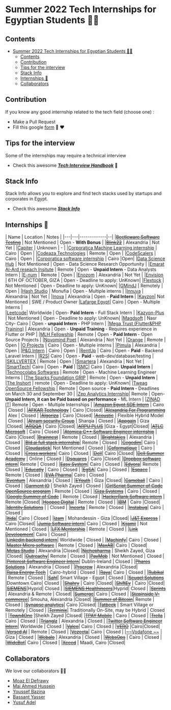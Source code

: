 # Summer 2022 Tech Internships for Egyptian Students 👩‍💻

## Contents
- [Summer 2022 Tech Internships for Egyptian Students 👩‍💻](#summer-2022-tech-internships-for-egyptian-students-)
  - [Contents](#contents)
  - [Contribution](#contribution)
  - [Tips for the interview](#tips-for-the-interview)
  - [Stack Info](#stack-info)
  - [Internships :necktie:](#internships-necktie)
  - [Collaborators](#collaborators)
## Contribution
If you know any good internship related to the tech field (choose one) :
- Make a Pull Request
- Fill this google [form](https://docs.google.com/forms/d/e/1FAIpQLSf5ZYrhhYziWFQChdfxU_UWYacAHRsCuYpixuqhJ4pL_7RF-w/viewform?usp=sf_link) 🤗 ❤️

## Tips for the interview
Some of the internships may require a technical interview

- Check this awesome [***Tech Interview Handbook***](https://github.com/yangshun/tech-interview-handbook) 📖


## Stack Info
Stack Info allows you to explore and find tech stacks used by startups and corporates in Egypt.

- Check this awesome [***Stack Info***](http://www.stackinfo.me/) 


## Internships :necktie:

| Name  |  Location |  Notes |
|---|---|-------------|--| 
|[~~Beetleware Software Testing~~](https://m.facebook.com/story.php?story_fbid=pfbid02mxTf2SBMCtQfpZ2PDdCzUSjVKk3SSM1Ciipeg1xXtxa1NR5SjrZebeKJo4NydJDdl&id=137070463460249) | Not Mentioned | Open - <b>With Bonus</b> |
|[~~Blink22~~](https://blink22.com/) | Alexandria | Not Yet |
|[Capiter](https://docs.google.com/forms/d/1xNoJWmIeHHFTgdv-z2fuPFHQ6t9fsHtEBgd4N8WiSBk/viewform?edit_requested=true&fbclid=IwAR1T5cpLTy4Q_oTvQImuDaRtQBR2tsbrtD-3uOFjvQF4CE1qcfg4wGk6Rkg) | Unknown | - |
|[Corporatica Machine Learning internship](https://www.linkedin.com/feed/update/urn:li:activity:6942460499934482436/) | Cairo | Open |
|[Codeaza Technologies](https://www.linkedin.com/feed/update/urn:li:activity:6941731943004672001/) | Remote | Open |
|[CodeScalers](https://codescalers-egypt.com/careers.html?fbclid=IwAR33CXZcObx8RZBN_yf-l8FTxfbZNa7Hq_hQx-wR9iqhOuBTFel3Gy7A2aQ) | Cairo | Open |
|[Corporatica software internship](https://www.linkedin.com/posts/corporatica_corporatica-softwareabrdeveloperabrintern-activity-6907334151385567232-Up48/?fbclid=IwAR08pSXicd_N6pfsB-8bCzBLOX_YUqBoRu7qNtZ4n5HioYS9XtUaITR9YkM) | Cairo |Open|
|[Data Science Hub](https://docs.google.com/forms/d/e/1FAIpQLSewvsV_blQdHIbFuRMWnrxCeyROolzEQ-mpOsmlwK9SFmCi5Q/viewform?fbzx=3768006386583190091) | Not Mentioned | Open - Data Science Research Opportunity |
|[Emarat Al-Ard reseach Insitute](https://docs.google.com/forms/d/e/1FAIpQLSf7baCk2wffDEohoQDo41zGTCRMAZloUuH0g-bVtwlxJYdATA/viewform) | Remote | Open - <b>Unpaid Intern</b> - Data Analysts Intern |
|[E-num](https://www.linkedin.com/posts/hassanel-seoudy_hiring-activity-6938900459000602624--6ew/?utm_source=linkedin_share&utm_medium=ios_app&fbclid=IwAR23uapqZdAM2tKNz0gpKKV-2ahTbF4wA7TGCpWDIu3LV8x3Oq4vaMi52K0) | Remote | Open |
|[Enozom](https://www.enozom.com/) | Alexandria | Not Yet |
|[Envision](https://cutt.ly/envisionemployment) | 6TH OF OCTOBER, GIZA | Open - Deadline to apply: UnKnown| 
|[Flextock](https://cutt.ly/Flextock) | Not Mentioned | Open - Deadline to apply: UnKnown|
|[GMindJ](https://cutt.ly/GmindJobs) | Remotely  | Open |
|[Hash Studio](https://docs.google.com/forms/d/e/1FAIpQLSf6j83-hFvMfVBGBmPWMQ7bs_e8Y27ixP83DHfoA_OWUNeP6g/viewform?fbclid=IwAR0TdUiZdxuVlN-CvV3Rzm1YI8G_-e0JZLFwCNoZ33pbJGgKT5B2subQEZ8) | Monufia  | Open - Multiple interns |
|[Innuva](http://www.innuva.com/) | Alexandria | Not Yet |
|[Inova](https://inovaeg.com/jobs/) | Alexandria | Open - <b> Paid Intern </b> |
|[Kayzon](https://www.linkedin.com/posts/mina-nageh-9b784a131_softwareengineering-summerinternship2022-activity-6945351999211073536-nsGY/?utm_source=linkedin_share&utm_medium=android_app)| Not Mentioned | SWE / Product Owner 
|[Lafarge Egypt](https://www.facebook.com/LafargeEgypt/posts/2222152257939083)| Cairo | Open - Multiple Interns |  
|[Leetcode](https://www.cognitoforms.com/LeetCodeLLC/FullStackEngineerIntern)| Worldwide | Open- <b>Paid Intern</b> - Full Stack Intern |
|[Kazyon-Plus](https://cutt.ly/Kazyon-Plus) | Not Mentioned | Open - Deadline to apply: UnKnown|
|[Magdsoft](https://www.linkedin.com/posts/dinadibrahim_google-forms-sign-in-activity-6940824354444185600-FdDu/?utm_source=linkedin_share&utm_medium=android_app) | Nasr City- Cairo | Open - <b> unpaid Intern </b> - PHP Intern |
|[Mega Trust (Flutter&PHP Training)](https://docs.google.com/forms/d/e/1FAIpQLScV8M2nJP8MiTym9p-7KI4otOR7fRTYwZuFGzWcPV_5PHhZOg/viewform?urp=gmail_link) | Alexandria | Open - <b> Unpaid Training </b> - Requires experience in Flutter or PHP |
|[MLH Fellowship](https://fellowship.mlh.io/) | Remote | Open - <b> Paid Intern </b> - Open Source Projects |
|[Novomind Poet](https://www.novomind.com/en/) | Alexandria | Not Yet |
|[Orange](https://msurvey.orange.com/summerinternshipprogram?fbclid=IwAR2g-Dd12rpmZ9-_Icc6obEJkqaTcrIgljTIY5lsVQpU-0DiGpml31cfOp0) | Remote | Open |
|[O Projects](https://www.facebook.com/oprojectsegy/posts/1450414682062148) | Cairo | Open - Multiple interns |
|[Pimula](https://www.linkedin.com/posts/pimula_if-you-are-passionate-about-technology-and-activity-6963945169343639552-gZe9?utm_source=linkedin_share&utm_medium=member_desktop_web) | Alexandria | Open |
|[P&G Intern](https://www.pgcareers.com/job/cairo/it-summer-22-internship/936/28772307456) | Cairo | Open |
|[RentUp](https://bit.ly/3bVh7lw) | Cairo  | Open -  <b>Paid</b> - Backend Laravel Intern |
|[R2S](https://www.linkedin.com/posts/dinadibrahim_internship-activity-6942610717757820929-yKmJ?utm_source=linkedin_share&utm_medium=ios_app)| Cairo  | Open -  <b>Paid</b> - web-dev/database/testing |
|[SKILLVERTEX](https://docs.google.com/forms/d/e/1FAIpQLSfH1Oqah1TuBRR5_3vaN94vzKe6fDsXwqUo0m76ZAnkY3nX_A/viewform) | Remote | Open |
|[Smartera](https://www.smartera3s.com/) | Alexandria | Not Yet |
|[SmartTech](https://bit.ly/3R43YWv)| Cairo  | Open -  <b>Paid</b> |
|[SMC](https://docs.google.com/forms/d/e/1FAIpQLScxB95pTrMZzc2wH7BSS76n3gGKvIYglbcLv-EC2v7koW5Wfg/viewform)| Cairo | Open- <b>Unpaid Intern</b> |
|[Technocolabs Softwares](https://docs.google.com/forms/d/e/1FAIpQLSdytYOR6tWfpVBVMb6HhkvPyqPqoDfRFh40fT4y7uosLsk5NA/viewform) | Remote | Open - Machine Learning Engineer Interns |
|[The Sparks Foundation GRIP](https://internship.thesparksfoundation.info/#steps-to-apply) | Remote | Open - <b>Unpaid Intern</b> |
|[The Inshort](https://cutt.ly/theInshort) | remote  | Open - Deadline to apply: UnKnown|
|[Tweag OpenSource Fellowship](https://lnkd.in/g5emM3SS) | Remote | Open source - <b> Paid Intern </b> - Deadlines on March 30 and September 30 |
|[Zep Analytics Internship](https://docs.google.com/forms/d/e/1FAIpQLSeLknnCL4TGrgLmds5g-5Pt3H_OiXeJJWrM9Mb0i6rCTWfC0A/viewform)| Remote | Open- <b>Unpaid Intern, it can be Paid based on performance</b> - ML Intern |
|[ZINAD IT](https://zinad.net/internship-program.html)| Remote | Open - Multiple Internships |
|[~~Amazon Egypt SDE Intern~~](https://www.amazon.jobs/en) | Cairo | Closed |
|[~~AFKAR Technology~~](http://www.afkarcorp.com) | Cairo |Closed|
|[~~Alexandria For Programming~~](https://alexforprog.com/) | Alex  | Closed |
|[~~Algoriza~~](https://www.linkedin.com/company/algoriza/?originalSubdomain=eg) | Cairo |Closed|
|[~~Acoustic~~](https://acoustic.com/) | Flexible Hybrid Model | Closed |
|[~~Ahram security Group~~](https://www.ahramsg.com/) | Sharqia | Closed |
|[~~Appgain~~](https://www.linkedin.com/company/appgain/) | Giza |Closed|
|[~~ARQQA~~](https://arqqa.net/careers/) | Cairo |Closed|
|[~~ARPU PLUS~~](https://www.arpuplus.com/careers) |Giza - Egypt|Closed|
|[~~ATLC Microsoft~~](https://www.microsoft.com/en-us/research/group/advanced-technology-lab-cairo-2/) | Cairo | Closed |
|[~~Atomica C++ Software Engineer internship~~](https://www.atomica.ai/?utm_term=atomica&utm_campaign=Atomica+%7C+Search+%7C+Branding+%7C+EG&utm_source=adwords&utm_medium=ppc&hsa_acc=8475630388&hsa_cam=16506637573&hsa_grp=137184961667&hsa_ad=586429669860&hsa_src=g&hsa_tgt=kwd-15509036&hsa_kw=atomica&hsa_mt=b&hsa_net=adwords&hsa_ver=3&gclid=Cj0KCQjwmPSSBhCNARIsAH3cYgbV0nFWt1pn-N3o8Y9i7MymzulklqexcikMl8Dd0bGA__58PkSKB5gaAuk_EALw_wcB) | Cairo |Closed|
|[~~Brainnest~~](https://www.brainnest.consulting/) | Remote | Closed |
|[~~Brightskies~~](https://brightskiesinc.com/careers/4/) | Alexandria | Closed |
|[~~Bld.ai full stack internship~~](https://www.facebook.com/story.php?story_fbid=3224472287781962&id=100006576661221&scmts=scwspsdd)| Remote | Closed |
|[~~Cegedim~~](https://www.cegedim.com/Pages/default.aspx)| Cairo | Closed |
|[~~Cloudastick~~](https://www.cloudastick.com/index)| Not Mentioned | Closed |
|[~~Coformatique~~](https://www.coformatique.com/) | Cairo | Closed |
|[~~Cross workers~~](https://careers.crossworkers-egypt.com/)| Cairo | Closed |
|[~~Dell~~](https://jobs.dell.com/search-jobs)| Cairo |Closed|
|[~~Dell Summer Academy~~](https://summeracademyeg.com/) | Online | Closed |
|[~~Dsquares~~](https://dsquares.zohorecruit.com/jobs/Careers) | Cairo |Closed|
|[~~Dropbox software intern~~](https://www.dropbox.com/jobs/teams/emerging-talent)| Remote | Closed |
|[~~Easy System~~](http://eysmt.com/)| Cairo | Closed |
|[~~Edvora~~](https://www.edvora.com/careers/fullstack_intern)| Remote | Closed |
|[~~Educatly~~](https://cutt.ly/Educatly) | Cairo | Closed |
|[~~EgSA~~](https://www.linkedin.com/company/egyptian-space-agency/?originalSubdomain=eg)| Cairo | Closed |
|[~~Espace~~](https://espace.com.eg/) | Remote | Closed |
|[~~EVA Pharma~~]( https://www.evapharma.com/ )| Cairo |  Closed |  
|[~~Eventum~~](https://odoo.eventumsolutions.com/) | Alexandria | Closed |
|[~~EYouth~~](https://www.linkedin.com/company/eyouth/?originalSubdomain=eg) | Giza |Closed|
|[~~Gameball~~](https://www.gameball.co/) | Cairo | Closed |
|[~~Garment IO~~](https://garment.io/careers/) | Sheikh Zayed | Closed |
|[~~GirlScript Summer of Code OpenSource program~~](https://gssoc.girlscript.tech/) | Remote | Closed |
|[~~Giza Systems~~](https://gizasystems.com/) | Cairo | Closed |
|[~~Google Summer of Code~~](https://summerofcode.withgoogle.com/) | Remote | Closed |
|[~~HackerRank Software intern~~](https://www.hackerrank.com/careers#app) | Remote |Closed|
|[~~Hoopoe Digital~~](https://hoopoe.digital/?fbclid=IwAR3HCHVXSVdM2Z91hfy6z0gOI3OIb1PodTyXpiJQxdhJ7iSfcvNE8JP1Jmw) | Remote | Closed |
|[~~IBM~~](https://www.ibm.com/employment/) | Cairo |Closed|
|[~~Identity Solutions~~](https://identity-solutions.org/) | | Closed |
|[~~Incorta~~](https://www.incorta.com/) | Remote | Closed |
|[~~Instabug~~](https://www.instabug.com/?fbclid=IwAR2PbAFqKTCb7NSN_kMxPFC5JFjjX59NtfWfDIha1GPX__4dsyWLtDp4Elo)| Cairo | Closed |  
|[~~Itida~~](https://itida.gov.eg/English/Pages/default.aspx)| Cairo | Closed |
|[~~Izam~~](http://www.izam.co) | Mohandessin - Giza |Closed|
|[~~J&T Express~~](https://www.jtexpress-eg.com/joinus) | Cairo |Closed|
|[~~Jumia Software intern~~](https://group.jumia.com/careers/)| Cairo | Closed |
|[~~Kijamii~~](https://cutt.ly/Kijamii) | Not Mentioned | Closed |
|[~~LFX Mentorship~~](https://lfx.linuxfoundation.org/tools/mentorship/) | Remote | Closed |
|[~~Link Development~~](https://linkdevelopment.com/careers/opportunities/)| Cairo | Closed |  
|[~~Linkedin backend intern~~](https://careers.linkedin.com/students)| Worldwide | Closed |
|[~~Machinfy~~](https://machinfy.com/)| Cairo | Closed | 
|[~~Master Micro software~~](https://www.master-micro.com/) | Remote | Closed |
|[~~MaxAB~~](https://careers.maxab.io/?&department=Tech#positions)| Cairo | Closed|   
|[~~Metas Studio~~](www.metas.us) | Alexandria |Closed|
|[~~Nichepharma~~](http://www.nichepharma.com/index.html) | Sheikh Zayed, Giza |Closed|
|[~~Outreachy~~](https://www.outreachy.org/)| Remote | Closed |
|[~~PayMob~~](https://www.facebook.com/PaymobCompany/) | Not Mentioned | Closed |
|[~~Pinterest Software Engineer Intern~~](https://www.pinterestcareers.com/job-search-results/)| Dublin-Ireland | Closed |
|[~~Pharos Solutions~~](https://www.pharos-solutions.de/careers/) | Alexandria | Closed |
|[~~Procrew~~](https://www.procrew.pro/vacancies/) | Alexandria |Closed|  
|[~~Raisa Energy Tech~~](https://raisaegypt.recruitee.com/) | Cairo-hybrid | Closed |
|[~~Raya~~](https://www.rayacorp.com/)| Cairo | Closed |
|[~~Rubikal~~](https://apply.workable.com/rubikal/) | Remote | Closed |
|[~~Sahl~~](https://sahl.recruitee.com/o/software-development-intern?fbclid=IwAR0HnnPB4trUbUaZhJkfFnXWfU8Ts8ep_PKpS4HLdvRH9sYlBZKEwfo8kAw)| Smart Village - Egypt | Closed |
|[~~Seuqel Solutions~~](https://www.linkedin.com/company/sequel-solutions/about/) |Downtown Cairo| Closed |
|[~~Shahry~~](https://shahry.app/careers/?jobId%5C=CKJmmcZN9dAP&jobId=CKJmmcZN9dAP) | Cairo |Closed|
|[~~ShiftEv~~](https://careers.smartrecruiters.com/ShiftEv) | Cairo |Closed|  
|[~~SIEMENS~~](https://www.siemens.com/global/en.html)|Hyprid| Closed |
|[~~SIEMENS Healthineers~~](https://www.siemens-healthineers.com/)|Hyprid| Closed |
|[~~Sprints~~](http://www.sprints.ai) | Alexandria & Remote | Closed|
|[~~Sumerge~~](https://www.sumerge.com/job-description/?jobID=87)| Cairo | Closed |
|[~~Stepinside V-commerce~~](https://stepinside.me/)| Smouha, Alexandria |Closed|
|[~~Summer of Bitcoin~~](https://www.summerofbitcoin.org/)| Remote | Closed |
|[~~Synapse analytics~~](https://www.synapse-analytics.io/summer-internship)| Cairo |Closed|
|[~~Tatbeek~~](https://www.tatbeek.com/ar/jobs) | Smart Village or Remotely | Closed |
|[~~Terminix~~](https://corporate.terminix.com/careers/index.html)| Traditionally On-Site, may be Hybrid | Closed |
|[~~Town4One~~](https://www.linkedin.com/company/town4one/?originalSubdomain=eg) |Sheikh Zayed |Closed|
|[~~TPAY Mobile~~](https://tpaymobile.com/) | Cairo | Closed |
|[~~Trella~~](https://www.trella.app/) | Cairo | Closed |
|[~~Trianglz~~](https://www.trianglz.com/) | Alexandria | Closed | 
|[~~Twitter Software Engineer Intern~~](https://jobs.smartrecruiters.com/ni/Twitter2/434ede5b-2775-4628-aee5-fbd573936a25-2022-engineering-internships-europe-middle-east-africa-emea-)| Worldwide | Closed |
|[~~Valeo~~](https://www.valeo.com/en/find-a-job-or-internship/)| Cairo | Closed |
|[~~VERO~~](https://www.linkedin.com/company/vero-as/?originalSubdomain=eg) |Cairo|Closed|
|[~~Versed AI~~](https://www.versed.ai/) | Remote | Closed |
|[~~Vezeeta~~](https://careers.vezeeta.com/)| Cairo | Closed |
|[~~Vodafone ~~](https://web.vodafone.com.eg/en/home?gclid=Cj0KCQjwnNyUBhCZARIsAI9AYlFGhmZ65p47ukG5i4TkDam1dEGzqjMmW34SRpKw4wOQ51omD4mU9DgaAvj6EALw_wcB) | Giza | Closed | 
|[~~Webalo~~](https://www.webalo.com/careers/) | Alexandria | Closed |
|[~~WebsOps~~](https://www.thewebops.com/) | Cairo | Closed |
|[~~WideBot~~](https://widebot.net/)| Cairo | Closed |
|[~~Xceed~~](https://www.xceedcc.com/careers/jobs) | Maadi, Cairo |Closed|

## Collaborators
We love our collaborators 💜💜

* [Moaz El Defrawy](https://github.com/moaz-eldefrawy)
* [Mai Ahmed Hussein](https://github.com/MaiAhmedHussein)
* [Youssef Bazina](https://github.com/Bazina)
* [Bassant Yasser](https://github.com/Bassantyasser043)
* [Yusuf Adel](https://github.com/yusufadell)
